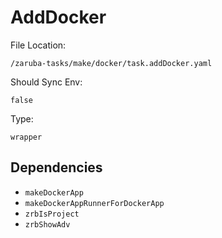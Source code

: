 
# AddDocker

File Location:

    /zaruba-tasks/make/docker/task.addDocker.yaml

Should Sync Env:

    false

Type:

    wrapper


## Dependencies

* `makeDockerApp`
* `makeDockerAppRunnerForDockerApp`
* `zrbIsProject`
* `zrbShowAdv`